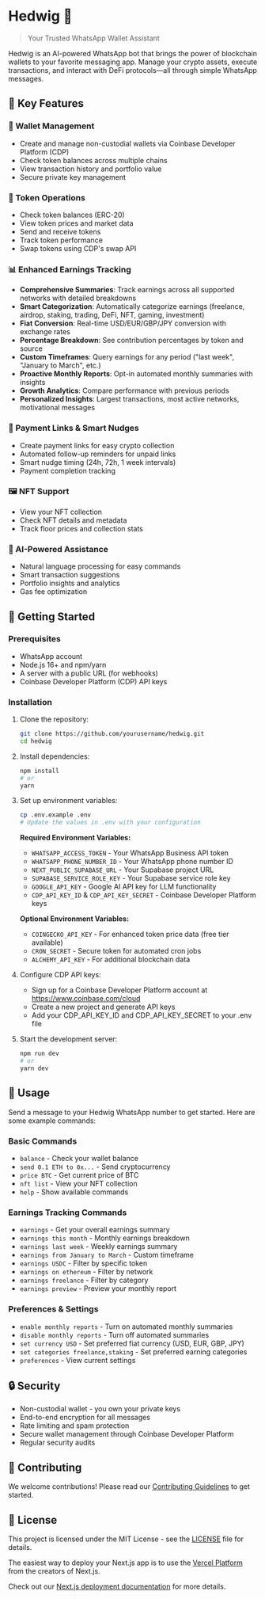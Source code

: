# Hedwig 🦉

> Your Trusted WhatsApp Wallet Assistant

Hedwig is an AI-powered WhatsApp bot that brings the power of blockchain wallets to your favorite messaging app. Manage your crypto assets, execute transactions, and interact with DeFi protocols—all through simple WhatsApp messages.

## 🌟 Key Features

### 💼 Wallet Management
- Create and manage non-custodial wallets via Coinbase Developer Platform (CDP)
- Check token balances across multiple chains
- View transaction history and portfolio value
- Secure private key management

### 💱 Token Operations
- Check token balances (ERC-20)
- View token prices and market data
- Send and receive tokens
- Track token performance
- Swap tokens using CDP's swap API

### 📊 Enhanced Earnings Tracking
- **Comprehensive Summaries**: Track earnings across all supported networks with detailed breakdowns
- **Smart Categorization**: Automatically categorize earnings (freelance, airdrop, staking, trading, DeFi, NFT, gaming, investment)
- **Fiat Conversion**: Real-time USD/EUR/GBP/JPY conversion with exchange rates
- **Percentage Breakdown**: See contribution percentages by token and source
- **Custom Timeframes**: Query earnings for any period ("last week", "January to March", etc.)
- **Proactive Monthly Reports**: Opt-in automated monthly summaries with insights
- **Growth Analytics**: Compare performance with previous periods
- **Personalized Insights**: Largest transactions, most active networks, motivational messages

### 🔗 Payment Links & Smart Nudges
- Create payment links for easy crypto collection
- Automated follow-up reminders for unpaid links
- Smart nudge timing (24h, 72h, 1 week intervals)
- Payment completion tracking

### 🖼️ NFT Support
- View your NFT collection
- Check NFT details and metadata
- Track floor prices and collection stats

### 🤖 AI-Powered Assistance
- Natural language processing for easy commands
- Smart transaction suggestions
- Portfolio insights and analytics
- Gas fee optimization

## 🚀 Getting Started

### Prerequisites
- WhatsApp account
- Node.js 16+ and npm/yarn
- A server with a public URL (for webhooks)
- Coinbase Developer Platform (CDP) API keys

### Installation

1. Clone the repository:
   ```bash
   git clone https://github.com/yourusername/hedwig.git
   cd hedwig
   ```

2. Install dependencies:
   ```bash
   npm install
   # or
   yarn
   ```

3. Set up environment variables:
   ```bash
   cp .env.example .env
   # Update the values in .env with your configuration
   ```

   **Required Environment Variables:**
   - `WHATSAPP_ACCESS_TOKEN` - Your WhatsApp Business API token
   - `WHATSAPP_PHONE_NUMBER_ID` - Your WhatsApp phone number ID
   - `NEXT_PUBLIC_SUPABASE_URL` - Your Supabase project URL
   - `SUPABASE_SERVICE_ROLE_KEY` - Your Supabase service role key
   - `GOOGLE_API_KEY` - Google AI API key for LLM functionality
   - `CDP_API_KEY_ID` & `CDP_API_KEY_SECRET` - Coinbase Developer Platform keys

   **Optional Environment Variables:**
   - `COINGECKO_API_KEY` - For enhanced token price data (free tier available)
   - `CRON_SECRET` - Secure token for automated cron jobs
   - `ALCHEMY_API_KEY` - For additional blockchain data

4. Configure CDP API keys:
   - Sign up for a Coinbase Developer Platform account at https://www.coinbase.com/cloud
   - Create a new project and generate API keys
   - Add your CDP_API_KEY_ID and CDP_API_KEY_SECRET to your .env file

5. Start the development server:
   ```bash
   npm run dev
   # or
   yarn dev
   ```

## 📱 Usage

Send a message to your Hedwig WhatsApp number to get started. Here are some example commands:

### Basic Commands
- `balance` - Check your wallet balance
- `send 0.1 ETH to 0x...` - Send cryptocurrency
- `price BTC` - Get current price of BTC
- `nft list` - View your NFT collection
- `help` - Show available commands

### Earnings Tracking Commands
- `earnings` - Get your overall earnings summary
- `earnings this month` - Monthly earnings breakdown
- `earnings last week` - Weekly earnings summary
- `earnings from January to March` - Custom timeframe
- `earnings USDC` - Filter by specific token
- `earnings on ethereum` - Filter by network
- `earnings freelance` - Filter by category
- `earnings preview` - Preview your monthly report

### Preferences & Settings
- `enable monthly reports` - Turn on automated monthly summaries
- `disable monthly reports` - Turn off automated summaries
- `set currency USD` - Set preferred fiat currency (USD, EUR, GBP, JPY)
- `set categories freelance,staking` - Set preferred earning categories
- `preferences` - View current settings

## 🔒 Security

- Non-custodial wallet - you own your private keys
- End-to-end encryption for all messages
- Rate limiting and spam protection
- Secure wallet management through Coinbase Developer Platform
- Regular security audits

## 🤝 Contributing

We welcome contributions! Please read our [Contributing Guidelines](CONTRIBUTING.md) to get started.

## 📄 License

This project is licensed under the MIT License - see the [LICENSE](LICENSE) file for details.

<!-- ## 📬 Contact

For questions or support, reach out to us at:
- Email: support@hedwig.finance
- Twitter: [@hedwig](https://twitter.com/hedwig)
- Discord: [Join our community](https://discord.gg/hedwig) -->

The easiest way to deploy your Next.js app is to use the [Vercel Platform](https://vercel.com/new?utm_medium=default-template&filter=next.js&utm_source=create-next-app&utm_campaign=create-next-app-readme) from the creators of Next.js.

Check out our [Next.js deployment documentation](https://nextjs.org/docs/app/building-your-application/deploying) for more details.

